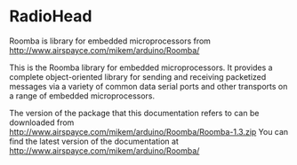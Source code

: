 # RadioHead
Roomba is library for embedded microprocessors from http://www.airspayce.com/mikem/arduino/Roomba/


This is the Roomba library for embedded microprocessors.
It provides a complete object-oriented library for sending and receiving packetized messages
via a variety of common data serial ports and other transports on a range of embedded microprocessors.

The version of the package that this documentation refers to can be downloaded 
from http://www.airspayce.com/mikem/arduino/Roomba/Roomba-1.3.zip
You can find the latest version of the documentation at http://www.airspayce.com/mikem/arduino/Roomba/
